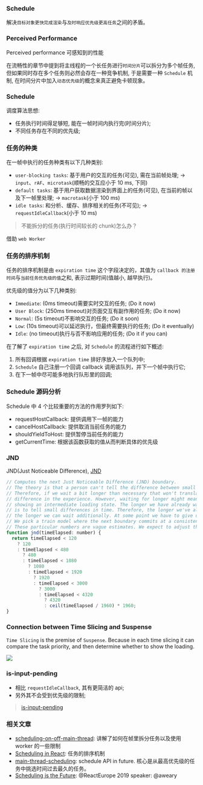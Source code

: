 ### Schedule

解决`目标对象更快完成渲染`与`及时响应优先级更高任务`之间的矛盾。

### Perceived Performance

Perceived performance 可感知到的性能

在流畅性的章节中提到将主线程的一个长任务进行`时间分片`可以拆分为多个帧任务, 但如果同时存在多个任务则必然会存在一种竞争机制, 于是需要一种 `Schedule` 机制, 在时间分片中加入`动态优先级`的概念来真正避免卡顿现象。

### Schedule

调度算法思想:

* 任务执行时间得足够短, 能在一帧时间内执行完(时间分片);
* 不同任务存在不同的优先级;

### 任务的种类

在一帧中执行的任务种类有以下几种类别:

* `user-blocking tasks`: 基于用户的交互的任务(可见), 需在当前帧处理; -> `input`、`rAF`、`microtask`(顺畅的交互应小于 10 ms, 下同)
* `default tasks`: 基于用户获取数据渲染到界面上的任务(可见), 在当前的帧以及下一帧里处理; -> `macrotask`(小于 100 ms)
* `idle tasks`: 和分析、缓存、排序相关的任务(不可见); -> `requestIdleCallback`(小于 10 ms)

> 不能拆分的任务(执行时间较长的 chunk)怎么办？

借助 `web Worker`

### 任务的排序机制

任务的排序机制是由 `expiration time` 这个字段决定的，其值为 `callback 的注册时间`与`当前任务优先级的值`之和, 表示过期时间(值越小, 越早执行)。

优先级的值分为以下几种类别:

* `Immediate`: (0ms timeout)需要实时交互的任务;              (Do it now)
* `User Block`: (250ms timeout)对页面交互有副作用的任务;      (Do it now)
* `Normal`: (5s timeout)不影响交互的任务;                    (Do it soon)
* `Low`: (10s timeout)可以延迟执行，但最终需要执行的任务;      (Do it eventually)
* `Idle`: (no timeout)执行与否不影响应用的任务;               (Do it if you can)

在了解了 `expiration time` 之后, 对 `Schedule` 的流程进行如下概述:

1. 所有回调根据 `expiration time` 排好序放入一个队列中;
2. `Schedule` 自己注册一个回调 callback 调用该队列，并下一个帧中执行它;
3. 在下一帧中尽可能多地执行队形里的回调;

### Schedule 源码分析

Schedule 中 4 个比较重要的方法的作用罗列如下:

* requestHostCallback: 提供调用下一帧的能力
* cancelHostCallback: 提供取消当前任务的能力
* shouldYieldToHost: 提供暂停当前任务的能力
* getCurrentTime: 根据该函数获取的值从而判断具体的优先级

### JND

JND(Just Noticeable Difference), [JND](https://github.com/MuYunyun/react/blob/0f1e97e7cb67b7e403af5f78f38294dfd33e081e/packages/react-reconciler/src/ReactFiberWorkLoop.js#L2144-L2167)

```js
// Computes the next Just Noticeable Difference (JND) boundary.
// The theory is that a person can't tell the difference between small differences in time.
// Therefore, if we wait a bit longer than necessary that won't translate to a noticeable
// difference in the experience. However, waiting for longer might mean that we can avoid
// showing an intermediate loading state. The longer we have already waited, the harder it
// is to tell small differences in time. Therefore, the longer we've already waited,
// the longer we can wait additionally. At some point we have to give up though.
// We pick a train model where the next boundary commits at a consistent schedule.
// These particular numbers are vague estimates. We expect to adjust them based on research.
function jnd(timeElapsed: number) {
  return timeElapsed < 120
    ? 120
    : timeElapsed < 480
      ? 480
      : timeElapsed < 1080
        ? 1080
        : timeElapsed < 1920
          ? 1920
          : timeElapsed < 3000
            ? 3000
            : timeElapsed < 4320
              ? 4320
              : ceil(timeElapsed / 1960) * 1960;
}
```

### Connection between Time Slicing and Suspense

`Time Slicing` is the premise of `Suspense`. Because in each time slicing it can compare the task priority, and then determine whether to show the loading.

![](http://with.muyunyun.cn/6999fa9b5759613e1dde3b2dfec7076d.jpg)

### is-input-pending

* 相比 `requestIdleCallback`, 其有更简洁的 api;
* 另外其不会受到优先级的限制;

> [is-input-pending](https://github.com/WICG/is-input-pending)

### 相关文章

* [scheduling-on-off-main-thread](https://developer.chrome.com/devsummit/schedule/scheduling-on-off-main-thread): 讲解了如何在帧里拆分任务以及使用 worker 的一些限制
* [Scheduling in React](https://philippspiess.com/scheduling-in-react/#fn-1): 任务的排序机制
* [main-thread-scheduling](https://github.com/WICG/main-thread-scheduling): schedule API in future. 核心是从最高优先级的任务中挑选时间过去最久的任务。
* [Scheduling is the Future](https://www.youtube.com/watch?reload=9&v=Iyrf52cwxQI&feature=youtu.be&utm_source=tinyreact&utm_medium=email): @ReactEurope 2019 speaker: @aweary

